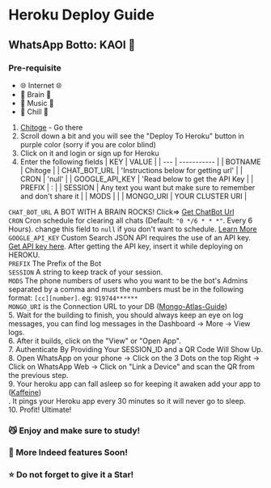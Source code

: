 # Heroku Deploy Guide
##  WhatsApp Botto: KAOI 🖤️<br>
### Pre-requisite
 - 🌐️ Internet 🌐️️
- 🧠️ Brain 🧠️
- 🎵️ Music 🎵️
- 💫 Chill 💫
1. [Chitoge](https://github.com/ShinNouzen/Chitoge) - Go there
2. Scroll down a bit and you will see the "Deploy To Heroku" button in purple color (sorry if you are color blind)
3. Click on it and login or sign up for Heroku
4. Enter the following fields
    | KEY | VALUE |
    | --- | ----------- |
    | BOTNAME | Chitoge |
    | CHAT_BOT_URL | 'Instructions below for getting url' |
    | CRON | 'null' |
    | GOOGLE_API_KEY | 'Read below to get the API Key |
    | PREFIX | : |
    | SESSION | Any text you want but make sure to remember and don't share it |
    | MODS |  |
    | MONGO_URI | YOUR CLUSTER URI |
 
`CHAT_BOT_URL` A BOT WITH A BRAIN ROCKS! Click=> [Get ChatBot Url](https://github.com/ShinNouzen/Chitoge-Guides/blob/main/Chat_Bot_Url.md)<br>
`CRON` Cron schedule for clearing all chats (Default: `"0 */6 * * *"`. Every 6 Hours). change this field to `null` if you don't want to schedule. [Learn More](https://www.npmjs.com/package/node-cron) <br>
`GOOGLE_API_KEY` Custom Search JSON API requires the use of an API key. [Get API key here](https://developers.google.com/custom-search/v1/introduction). After getting the API key, insert it while deploying on HEROKU. <br>
`PREFIX` The Prefix of the Bot <br>
`SESSION` A string to keep track of your session. <br>
`MODS` The phone numbers of users who you want to be the bot's Admins separated by a comma and must the numbers must be in the following format: `[cc][number]`. eg: `919744******`<br>
`MONGO_URI` is the Connection URL to your DB ([Mongo-Atlas-Guide](https://github.com/ShinNouzen/Chitoge-Guides/blob/main/Mongo-Atlas-guide.md))<br> 
5. Wait for the building to finish, you should always keep an eye on log messages, you can find log messages in the Dashboard -> More -> View logs.<br>
6. After it builds, click on the "View" or "Open App".<br>
7. Authenticate By Providing Your SESSION_ID and a QR Code Will Show Up.<br>
8. Open WhatsApp on your phone -> Click on the 3 Dots on the top Right -> Click on WhatsApp Web -> Click on "Link a Device" and scan the QR from the previous step.<br>
9. Your heroku app can fall asleep so for keeping it awaken add your app to ([Kaffeine](https://kaffeine.herokuapp.com/))<br>. It pings your Heroku app every 30 minutes so it will never go to sleep.<br>
10. Profit! Ultimate!

### 😼️ Enjoy and make sure to study!
### 🐼 More Indeed features Soon!
### ⭐️ Do not forget to give it a Star!
